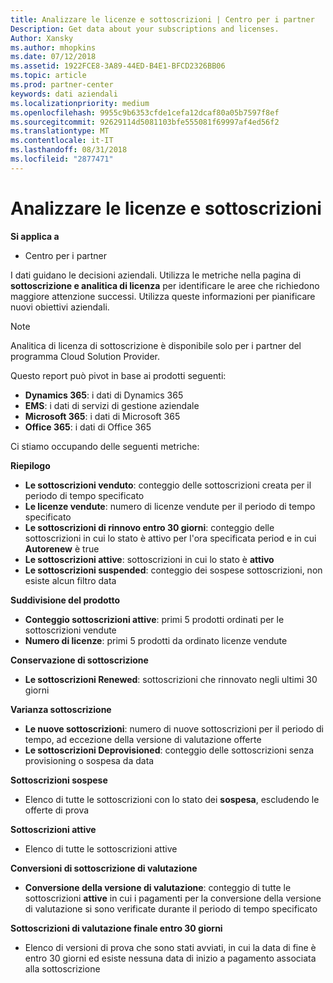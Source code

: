 ```yaml
---
title: Analizzare le licenze e sottoscrizioni | Centro per i partner
Description: Get data about your subscriptions and licenses.
Author: Xansky
ms.author: mhopkins
ms.date: 07/12/2018
ms.assetid: 1922FCE8-3A89-44ED-B4E1-BFCD2326BB06
ms.topic: article
ms.prod: partner-center
keywords: dati aziendali
ms.localizationpriority: medium
ms.openlocfilehash: 9955c9b6353cfde1cefa12dcaf80a05b7597f8ef
ms.sourcegitcommit: 92629114d5081103bfe555081f69997af4ed56f2
ms.translationtype: MT
ms.contentlocale: it-IT
ms.lasthandoff: 08/31/2018
ms.locfileid: "2877471"
---
```

# <a name="analyze-subscriptions-and-licenses"></a>Analizzare le licenze e sottoscrizioni 

**Si applica a**
- Centro per i partner

I dati guidano le decisioni aziendali. Utilizza le metriche nella pagina di **sottoscrizione e analitica di licenza** per identificare le aree che richiedono maggiore attenzione successi. Utilizza queste informazioni per pianificare nuovi obiettivi aziendali.

> [!NOTE]
> Analitica di licenza di sottoscrizione è disponibile solo per i partner del programma Cloud Solution Provider.


Questo report può pivot in base ai prodotti seguenti:

 - **Dynamics 365**: i dati di Dynamics 365  
 - **EMS**: i dati di servizi di gestione aziendale  
 - **Microsoft 365**: i dati di Microsoft 365  
 - **Office 365**: i dati di Office 365  


Ci stiamo occupando delle seguenti metriche:

**Riepilogo**  
 - **Le sottoscrizioni venduto**: conteggio delle sottoscrizioni creata per il periodo di tempo specificato  
 - **Le licenze vendute**: numero di licenze vendute per il periodo di tempo specificato   
 - **Le sottoscrizioni di rinnovo entro 30 giorni**: conteggio delle sottoscrizioni in cui lo stato è attivo per l'ora specificata period e in cui **Autorenew** è true
 - **Le sottoscrizioni attive**: sottoscrizioni in cui lo stato è **attivo**  
 - **Le sottoscrizioni suspended**: conteggio dei sospese sottoscrizioni, non esiste alcun filtro data  

**Suddivisione del prodotto**  
 - **Conteggio sottoscrizioni attive**: primi 5 prodotti ordinati per le sottoscrizioni vendute  
 - **Numero di licenze**: primi 5 prodotti da ordinato licenze vendute

**Conservazione di sottoscrizione**
 - **Le sottoscrizioni Renewed**: sottoscrizioni che rinnovato negli ultimi 30 giorni  

**Varianza sottoscrizione**  
 - **Le nuove sottoscrizioni**: numero di nuove sottoscrizioni per il periodo di tempo, ad eccezione della versione di valutazione offerte  
 - **Le sottoscrizioni Deprovisioned**: conteggio delle sottoscrizioni senza provisioning o sospesa da data  

**Sottoscrizioni sospese**  
 - Elenco di tutte le sottoscrizioni con lo stato dei **sospesa**, escludendo le offerte di prova  
  
**Sottoscrizioni attive**
 - Elenco di tutte le sottoscrizioni attive  

**Conversioni di sottoscrizione di valutazione**  
 - **Conversione della versione di valutazione**: conteggio di tutte le sottoscrizioni **attive** in cui i pagamenti per la conversione della versione di valutazione si sono verificate durante il periodo di tempo specificato  

**Sottoscrizioni di valutazione finale entro 30 giorni**  
 - Elenco di versioni di prova che sono stati avviati, in cui la data di fine è entro 30 giorni ed esiste nessuna data di inizio a pagamento associata alla sottoscrizione  

  